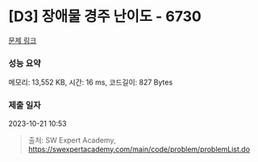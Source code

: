 # [D3] 장애물 경주 난이도 - 6730 

[문제 링크](https://swexpertacademy.com/main/code/problem/problemDetail.do?contestProbId=AWefy5x65PoDFAUh) 

### 성능 요약

메모리: 13,552 KB, 시간: 16 ms, 코드길이: 827 Bytes

### 제출 일자

2023-10-21 10:53



> 출처: SW Expert Academy, https://swexpertacademy.com/main/code/problem/problemList.do